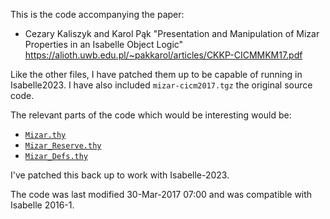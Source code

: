 This is the code accompanying the paper:

- Cezary Kaliszyk and Karol Pąk
  "Presentation and Manipulation of Mizar Properties in an Isabelle Object Logic"
  https://alioth.uwb.edu.pl/~pakkarol/articles/CKKP-CICMMKM17.pdf
  
Like the other files, I have patched them up to be capable of running in
Isabelle2023. I have also included `mizar-cicm2017.tgz` the original
source code.

The relevant parts of the code which would be interesting would be:

- [`Mizar.thy`](./Mizar.thy)
- [`Mizar_Reserve.thy`](./Mizar_Reserve.thy)
- [`Mizar_Defs.thy`](./Mizar_Defs.thy)

I've patched this back up to work with Isabelle-2023.

The code was last modified 30-Mar-2017 07:00 and was compatible with
Isabelle 2016-1.